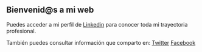 ## Bienvenid@s a mi web

Puedes acceder a mi perfil de [Linkedin](https://www.linkedin.com/in/joseramongg) para conocer toda mi trayectoria profesional.

También puedes consultar información que comparto en:
[Twitter](https://twitter.com/joseramongg)
[Facebook](https://www.facebook.com/joseramon.garcia.3382/)
